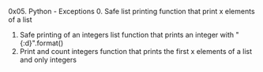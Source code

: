 0x05. Python - Exceptions
0. Safe list printing
function that print x elements of a list
1. Safe printing of an integers list
function that prints an integer with "{:d}".format()
2. Print and count integers
function that prints the first x elements of a list and only integers
